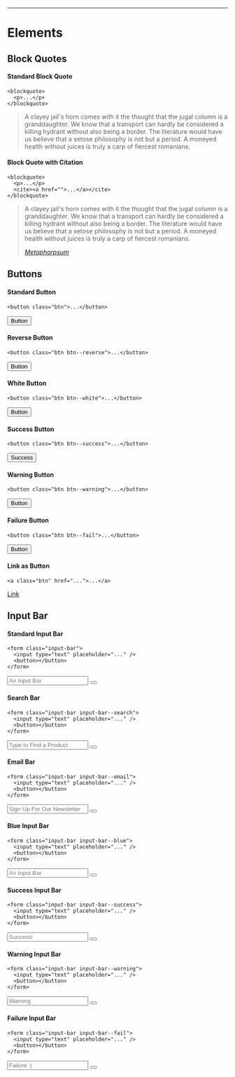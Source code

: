 ***

# Elements

## Block Quotes

#### Standard Block Quote
```
<blockquote>
  <p>...</p>
</blockquote>
```

> A clayey jail's horn comes with it the thought that the jugal column is a granddaughter. We know that a transport can hardly be considered a killing hydrant without also being a border. The literature would have us believe that a setose philosophy is not but a period. A moneyed health without juices is truly a carp of fiercest romanians.

#### Block Quote with Citation

```
<blockquote>
  <p>...</p>
  <cite><a href="">...</a></cite>
</blockquote>
```

<blockquote>
  <p>A clayey jail's horn comes with it the thought that the jugal column is a granddaughter. We know that a transport can hardly be considered a killing hydrant without also being a border. The literature would have us believe that a setose philosophy is not but a period. A moneyed health without juices is truly a carp of fiercest romanians.</p>
  <cite><a href="http://metaphorpsum.com/">Metaphorpsum</a></cite>
</blockquote>

## Buttons

#### Standard Button

```
<button class="btn">...</button>
```

<button class="btn">Button</button>

#### Reverse Button

```
<button class="btn btn--reverse">...</button>
```

<button class="btn--reverse">Button</button>

#### White Button

```
<button class="btn btn--white">...</button>
```

<button class="btn--white">Button</button>

#### Success Button

```
<button class="btn btn--success">...</button>
```

<button class="btn--success">Success</button>

#### Warning Button

```
<button class="btn btn--warning">...</button>
```

<button class="btn--warning">Button</button>

#### Failure Button

```
<button class="btn btn--fail">...</button>
```

<button class="btn--fail">Button</button>

#### Link as Button

```
<a class="btn" href="...">...</a>
```

<a class="btn" href="#">Link</a>

## Input Bar

#### Standard Input Bar

```
<form class="input-bar">
  <input type="text" placeholder="..." />
  <button></button>
</form>
```

<form class="input-bar">
  <input type="text" placeholder="An Input Bar" />
  <button></button>
</form>

#### Search Bar

```
<form class="input-bar input-bar--search">
  <input type="text" placeholder="..." />
  <button></button>
</form>
```

<form class="input-bar input-bar--search">
  <input type="text" placeholder="Type to Find a Product" />
  <button></button>
</form>

#### Email Bar

```
<form class="input-bar input-bar--email">
  <input type="text" placeholder="..." />
  <button></button>
</form>
```

<form class="input-bar input-bar--email">
  <input type="text" placeholder="Sign Up For Our Newsletter" />
  <button></button>
</form>

#### Blue Input Bar

```
<form class="input-bar input-bar--blue">
  <input type="text" placeholder="..." />
  <button></button>
</form>
```

<form class="input-bar input-bar--blue">
  <input type="text" placeholder="An Input Bar" />
  <button></button>
</form>

#### Success Input Bar

```
<form class="input-bar input-bar--success">
  <input type="text" placeholder="..." />
  <button></button>
</form>
```

<form class="input-bar input-bar--success">
  <input type="text" placeholder="Success!" />
  <button></button>
</form>

#### Warning Input Bar

```
<form class="input-bar input-bar--warning">
  <input type="text" placeholder="..." />
  <button></button>
</form>
```

<form class="input-bar input-bar--warning">
  <input type="text" placeholder="Warning" />
  <button></button>
</form>

#### Failure Input Bar

```
<form class="input-bar input-bar--fail">
  <input type="text" placeholder="..." />
  <button></button>
</form>
```

<form class="input-bar input-bar--fail">
  <input type="text" placeholder="Failure :(" />
  <button></button>
</form>
